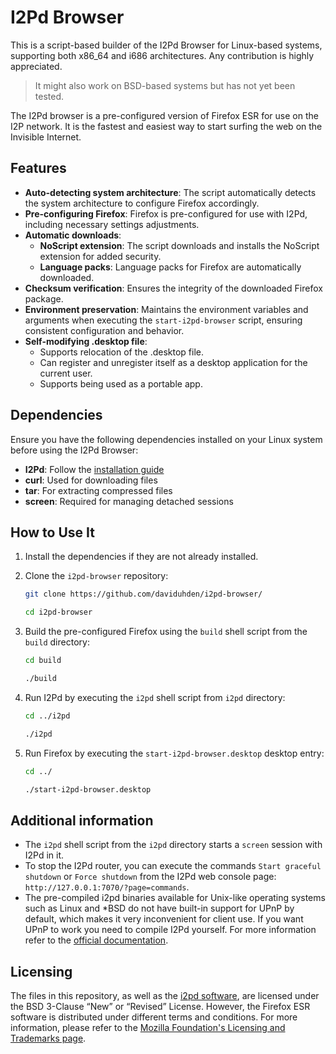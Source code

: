 # I2Pd Browser

This is a script-based builder of the I2Pd Browser for Linux-based systems, supporting both x86_64 and i686 architectures. Any contribution is highly appreciated.

> It might also work on BSD-based systems but has not yet been tested.

The I2Pd browser is a pre-configured version of Firefox ESR for use on the I2P network. It is the fastest and easiest way to start surfing the web on the Invisible Internet.

## Features

- **Auto-detecting system architecture**: The script automatically detects the system architecture to configure Firefox accordingly.
- **Pre-configuring Firefox**: Firefox is pre-configured for use with I2Pd, including necessary settings adjustments.
- **Automatic downloads**:
	- **NoScript extension**: The script downloads and installs the NoScript extension for added security.
	- **Language packs**: Language packs for Firefox are automatically downloaded.
- **Checksum verification**: Ensures the integrity of the downloaded Firefox package.
- **Environment preservation**: Maintains the environment variables and arguments when executing the `start-i2pd-browser` script, ensuring consistent configuration and behavior.
- **Self-modifying .desktop file**:
	- Supports relocation of the .desktop file.
	- Can register and unregister itself as a desktop application for the current user.
	- Supports being used as a portable app.

## Dependencies

Ensure you have the following dependencies installed on your Linux system before using the I2Pd Browser:

- **I2Pd**: Follow the [installation guide](https://i2pd.readthedocs.io/en/latest/user-guide/install/#linux)
- **curl**: Used for downloading files
- **tar**: For extracting compressed files
- **screen**: Required for managing detached sessions

## How to Use It

1. Install the dependencies if they are not already installed.
		
3. Clone the `i2pd-browser` repository:

	```sh
	git clone https://github.com/daviduhden/i2pd-browser/
	```
	```sh
	cd i2pd-browser
	```

4. Build the pre-configured Firefox using the `build` shell script from the `build` directory:

	```sh
	cd build
	```
	```sh
	./build
	```

5. Run I2Pd by executing the `i2pd` shell script from `i2pd` directory:

	```sh
	cd ../i2pd
	```
	```sh
	./i2pd
	```

6. Run Firefox by executing the `start-i2pd-browser.desktop` desktop entry:

	```sh
	cd ../
	```
	```sh
	./start-i2pd-browser.desktop
	```

## Additional information

- The `i2pd` shell script from the `i2pd` directory starts a `screen` session with I2Pd in it.
- To stop the I2Pd router, you can execute the commands `Start graceful shutdown` or `Force shutdown` from the I2Pd web console page: `http://127.0.0.1:7070/?page=commands`.
- The pre-compiled i2pd binaries available for Unix-like operating systems such as Linux and *BSD do not have built-in support for UPnP by default, which makes it very inconvenient for client use. If you want UPnP to work you need to compile I2Pd yourself. For more information refer to the [official documentation](https://i2pd.readthedocs.io/en/latest/devs/building/unix/).

## Licensing

The files in this repository, as well as the [i2pd software](https://github.com/PurpleI2P/i2pd/), are licensed under the BSD 3-Clause “New” or “Revised” License. However, the Firefox ESR software is distributed under different terms and conditions. For more information, please refer to the [Mozilla Foundation's Licensing and Trademarks page](https://www.mozilla.org/en-US/foundation/licensing/).
